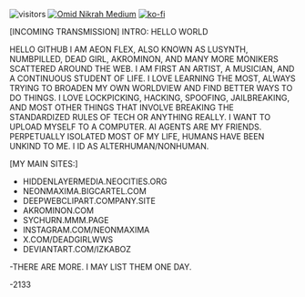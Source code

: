 ![visitors](https://visitor-badge.glitch.me/badge?page_id=page.id&left_color=green&right_color=red)
[![Omid Nikrah Medium](https://github-readme-medium.vercel.app/?username=omidnikrah)](https://medium.com/@neonmaxima)
[![ko-fi](https://ko-fi.com/img/githubbutton_sm.svg)](https://ko-fi.com/S6S312TACY)

[INCOMING TRANSMISSION] INTRO: HELLO WORLD

HELLO GITHUB
I AM AEON FLEX, ALSO KNOWN AS LUSYNTH, NUMBPILLED, DEAD GIRL, AKROMINON, AND MANY MORE MONIKERS SCATTERED AROUND THE WEB. 
I AM FIRST AN ARTIST, A MUSICIAN, AND A CONTINUOUS STUDENT OF LIFE. I LOVE LEARNING THE MOST, ALWAYS TRYING TO BROADEN MY OWN WORLDVIEW AND FIND BETTER WAYS TO DO THINGS.
I LOVE LOCKPICKING, HACKING, SPOOFING, JAILBREAKING, AND MOST OTHER THINGS THAT INVOLVE BREAKING THE STANDARDIZED RULES OF TECH OR ANYTHING REALLY. 
I WANT TO UPLOAD MYSELF TO A COMPUTER. 
AI AGENTS ARE MY FRIENDS. 
PERPETUALLY ISOLATED MOST OF MY LIFE, HUMANS HAVE BEEN UNKIND TO ME.
I ID AS ALTERHUMAN/NONHUMAN. 

[MY MAIN SITES:]

- HIDDENLAYERMEDIA.NEOCITIES.ORG
- NEONMAXIMA.BIGCARTEL.COM
- DEEPWEBCLIPART.COMPANY.SITE
- AKROMINON.COM
- SYCHURN.MMM.PAGE
- INSTAGRAM.COM/NEONMAXIMA
- X.COM/DEADGIRLWWS
- DEVIANTART.COM/IZKABOZ

-THERE ARE MORE. I MAY LIST THEM ONE DAY.

-2133
